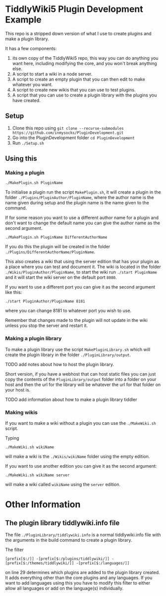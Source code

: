 # TiddlyWiki5 Plugin Development Example

This repo is a stripped down version of what I use to create plugins and make a
plugin library.

It has a few components:

1. its own copy of the TiddlyWiki5 repo, this way you can do anything you want
  here, including modifying the core, and you won't break anything else.
2. A script to start a wiki in a node server.
3. A script to create an empty plugin that you can then edit to make whatever
  you want.
4. A script to create new wikis that you can use to test plugins.
5. A script that you can use to create a plugin library with the plugins you
  have created.

## Setup

1. Clone this repo using `git clone --recurse-submodules https://github.com/inmysocks/PluginDevelopment.git`
2. Go into the PluginDevelopment folder `cd PluginDevelopment`
2. Run `./Setup.sh`

## Using this

### Making a plugin

```
./MakePlugin.sh PluginName
```

To initialise a plugin run the script `MakePlugin.sh`, it will create a plugin
in the folder `./Plugins/PluginAuthor/PluginName`, where the author name is the
name given during setup and the plugin name is the name given to the command.

If for some reason you want to use a different author name for a plugin and
don't want to change the default name you can give the author name as the
second argument.

```
./MakePlugin.sh PluginName DifferentAuthorName
```

If you do this the plugin will be created in the folder `./Plugins/DifferentAuthorName/PluginName`.

This also creates a wiki that using the server edition that has your plugin as
a place where you can test and document it. The wiki is located in the folder
`./Wikis/PluginAuthor/PluginName`, to start the wiki run `./start PluginName`
and it will start the wiki server on the default port `8080`.

If you want to use a different port you can give it as the second argument like
this:

```
./start PluginAuthor/PluginName 8181
```

where you can change 8181 to whatever port you wish to use.

Remember that changes made to the plugin will not update in the wiki unless you
stop the server and restart it.

### Making a plugin library

To make a plugin library use the script `MakePluginLibrary.sh` which will
create the plugin library in the folder `./PluginLibrary/output`.

TODO add notes about how to host the plugin library.

Short version, if you have a webhost that can host static files you can just
copy the contents of the `PluginLibrary/output` folder into a folder on your
host and then the url for the library will be whatever the url for that folder
on your host is.

TODO add information about how to make a plugin library tiddler

### Making wikis

If you want to make a wiki without a plugin you can use the `./MakeWiki.sh`
script.

Typing

```
./MakeWiki.sh wikiName
```

will make a wiki is the `./Wikis/wikiName` folder using the empty edition.

If you want to use another edition you can give it as the second argument:

```
./MakeWiki.sh wikiName server
```

will make a wiki called `wikiName` using the `server` edition.

# Other Information

## The plugin library tiddlywiki.info file

The file `./PluginLibrary/tiddlywiki.info` is a normal tiddlywiki.info file
with the arguments in the build command to create a plugin library.

The filter

`[prefix[$:/]] -[prefix[$:/plugins/tiddlywiki/]] -[prefix[$:/themes/tiddlywiki/]] -[prefix[$:/languages/]]`

on line 29 determines which plugins are added to the plugin library created.
It adds everything other than the core plugins and any languages.
If you want to add languages using this you have to modify this filter to
either allow all languages or add on the language(s) individually.
